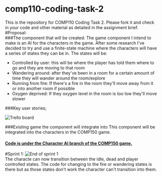 # comp110-coding-task-2

This is the repository for COMP110 Coding Task 2.
Please fork it and check in your code and other material as detailed in the assignment brief.
#Proposal:  
###The component that will be created:
The game component I intend to make is an AI for the characters in the game. After some research I've decided to try and use a finite-state machine where the characters will have a series of states they can be in. The states will be:  
* Controlled by user: this will be where the player has told them where to go and they are moving to that room
* Wandering around: after they've been in a room for a certain amount of time they will wander around the room/explore
* Running from fire: If there's a fire in the room they'll move away from it or into another room if possible
* Oxygen deprived: If they oxygen level in the room is too low they'll move slower

###Key user stories;

![Trello board](https://raw.githubusercontent.com/MaddieK19/comp110-coding-task-2/master/Trello%20board.PNG)

###Existing game the component will integrate into
This component will be integrated into the characters in the COMP150 game.

#### [Code is under the Character AI branch of the COMP150 game.](https://github.com/Wozzarick/Desktop_game/tree/Character-AI)

#Sprint 1:
![End of sprint 1](https://raw.githubusercontent.com/MaddieK19/comp110-coding-task-2/master/Trello%20board%20and%20cards/Sprint%201%20complete.PNG)  
The characte can now transition between the idle, dead and player controlled states. The code for changing to the fire or wandering states is there but as those states don't work the character can't transition into them.
